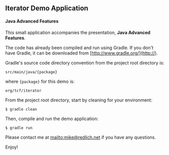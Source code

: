 ## Iterator Demo Application

#### Java Advanced Features

This small application accompanies the presentation, **Java Advanced Features**.

The code has already been compiled and run using Gradle.  If you don't have Gradle, it can be downloaded from [http://www.gradle.org/](http://).

Gradle's source code directory convention from the project root directory is:

	src/main/java/{package}

where `{package}` for this demo is:

	org/tcf/iterator

From the project root directory, start by cleaning for your environment:

	$ gradle clean

Then, compile and run the demo application:

	$ gradle run

Please contact me at [mailto:mike@redlich.net](http://) if you have any questions.

Enjoy!
